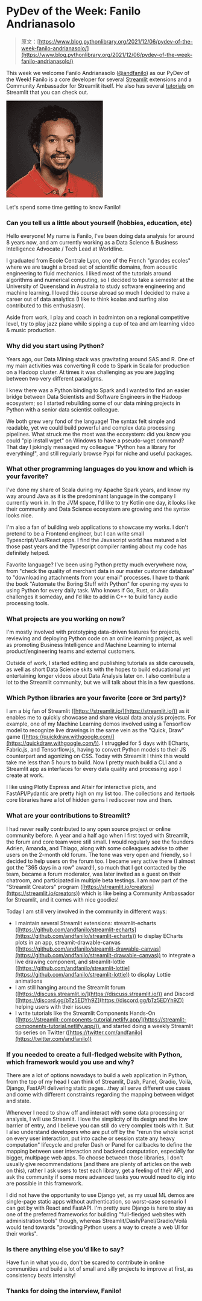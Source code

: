 # PyDev of the Week: Fanilo Andrianasolo

> 原文：[https://www.blog.pythonlibrary.org/2021/12/06/pydev-of-the-week-fanilo-andrianasolo/](https://www.blog.pythonlibrary.org/2021/12/06/pydev-of-the-week-fanilo-andrianasolo/)

This week we welcome Fanilo Andrianasolo ([@andfanilo](https://twitter.com/andfanilo)) as our PyDev of the Week! Fanilo is a core developer for several [Streamlit](https://streamlit.io/) extensions and a Community Ambassador for Streamlit itself. He also has several [tutorials](https://linktr.ee/andfanilo) on Streamlit that you can check out.

![Fanilo Andrianasolo](img/09fe724731cbdded6722a1f2609698e2.png)

Let's spend some time getting to know Fanilo!

### Can you tell us a little about yourself (hobbies, education, etc)

Hello everyone! My name is Fanilo, I've been doing data analysis for around 8 years now, and am currently working as a Data Science & Business Intelligence Advocate / Tech Lead at Worldline.

I graduated from Ecole Centrale Lyon, one of the French "grandes ecoles" where we are taught a broad set of scientific domains, from acoustic engineering to fluid mechanics. I liked most of the tutorials around algorithms and numerical computing, so I decided to take a semester at the University of Queensland in Australia to study software engineering and machine learning. I loved this course abroad so much I decided to make a career out of data analytics (I like to think koalas and surfing also contributed to this enthusiasm).

Aside from work, I play and coach in badminton on a regional competitive level, try to play jazz piano while sipping a cup of tea and am learning video & music production.

### Why did you start using Python?

Years ago, our Data Mining stack was gravitating around SAS and R. One of my main activities was converting R code to Spark in Scala for production on a Hadoop cluster. At times it was challenging as you are juggling between two very different paradigms.

I knew there was a Python binding to Spark and I wanted to find an easier bridge between Data Scientists and Software Engineers in the Hadoop ecosystem; so I started rebuilding some of our data mining projects in Python with a senior data scientist colleague.

We both grew very fond of the language! The syntax felt simple and readable, yet we could build powerful and complex data processing pipelines. What struck me the most was the ecosystem: did you know you could "pip install wget" on Windows to have a pseudo-wget command? That day I jokingly messaged my colleague "Python has a library for everything!", and still regularly browse Pypi for niche and useful packages.

### What other programming languages do you know and which is your favorite?

I've done my share of Scala during my Apache Spark years, and know my way around Java as it is the predominant language in the company I currently work in. In the JVM space, I'd like to try Kotlin one day, it looks like their community and Data Science ecosystem are growing and the syntax looks nice.

I'm also a fan of building web applications to showcase my works. I don't pretend to be a Frontend engineer, but I can write small Typescript/Vue/React apps. I find the Javascript world has matured a lot those past years and the Typescript compiler ranting about my code has definitely helped.

Favorite language? I've been using Python pretty much everywhere now, from "check the quality of merchant data in our master customer database" to "downloading attachments from your email" processes. I have to thank the book "Automate the Boring Stuff with Python" for opening my eyes to using Python for every daily task. Who knows if Go, Rust, or Julia challenges it someday, and I'd like to add in C++ to build fancy audio processing tools.

### What projects are you working on now?

I'm mostly involved with prototyping data-driven features for projects, reviewing and deploying Python code on an online learning project, as well as promoting Business Intelligence and Machine Learning to internal product/engineering teams and external customers.

Outside of work, I started editing and publishing tutorials as slide carousels, as well as short Data Science skits with the hopes to build educational yet entertaining longer videos about Data Analysis later on. I also contribute a lot to the Streamlit community, but we will talk about this in a few questions.

### Which Python libraries are your favorite (core or 3rd party)?

I am a big fan of Streamlit ([https://streamlit.io/](https://streamlit.io/)) as it enables me to quickly showcase and share visual data analysis projects. For example, one of my Machine Learning demos involved using a Tensorflow model to recognize live drawings in the same vein as the "Quick, Draw" game ([https://quickdraw.withgoogle.com/](https://quickdraw.withgoogle.com/)). I struggled for 5 days with ECharts, Fabric.js, and Tensorflow.js, having to convert Python models to their JS counterpart and agonizing on CSS. Today with Streamlit I think this would take me less than 5 hours to build. Now I pretty much build a CLI and a Streamlit app as interfaces for every data quality and processing app I create at work.

I like using Plotly Express and Altair for interactive plots, and FastAPI/Pydantic are pretty high on my list too. The collections and itertools core libraries have a lot of hidden gems I rediscover now and then.

### What are your contributions to Streamlit?

I had never really contributed to any open source project or online community before. A year and a half ago when I first toyed with Streamlit, the forum and core team were still small. I would regularly see the founders Adrien, Amanda, and Thiago, along with some colleagues advise to other users on the 2-month old forum. The tone was very open and friendly, so I decided to help users on the forum too. I became very active there (I almost got the "365 days in a row" award!), so much that I got contacted by the team, became a forum moderator, was later invited as a guest on their chatroom, and participated in multiple beta testings. I am now part of the "Streamlit Creators" program ([https://streamlit.io/creators](https://streamlit.io/creators)) which is like being a Community Ambassador for Streamlit, and it comes with nice goodies!

Today I am still very involved in the community in different ways:

*   I maintain several Streamlit extensions: streamlit-echarts ([https://github.com/andfanilo/streamlit-echarts](https://github.com/andfanilo/streamlit-echarts)) to display ECharts plots in an app, streamit-drawable-canvas ([https://github.com/andfanilo/streamlit-drawable-canvas](https://github.com/andfanilo/streamlit-drawable-canvas)) to integrate a live drawing component, and streamlit-lottie ([https://github.com/andfanilo/streamlit-lottie](https://github.com/andfanilo/streamlit-lottie)) to display Lottie animations
*   I am still hanging around the Streamlit forum ([https://discuss.streamlit.io/](https://discuss.streamlit.io/)) and Discord ([https://discord.gg/bTz5EDYh9Z](https://discord.gg/bTz5EDYh9Z)) helping users with their issues
*   I write tutorials like the Streamlit Components Hands-On ([https://streamlit-components-tutorial.netlify.app/](https://streamlit-components-tutorial.netlify.app/)), and started doing a weekly Streamlit tip series on Twitter ([https://twitter.com/andfanilo](https://twitter.com/andfanilo))

### If you needed to create a full-fledged website with Python, which framework would you use and why?

There are a lot of options nowadays to build a web application in Python, from the top of my head I can think of Streamlit, Dash, Panel, Gradio, Voilà, Django, FastAPI delivering static pages...they all serve different use cases and come with different constraints regarding the mapping between widget and state.

Whenever I need to show off and interact with some data processing or analysis, I will use Streamlit. I love the simplicity of its design and the low barrier of entry, and I believe you can still do very complex tools with it. But I also understand developers who are put off by the "rerun the whole script on every user interaction, put into cache or session state any heavy computation" lifecycle and prefer Dash or Panel for callbacks to define the mapping between user interaction and backend computation, especially for bigger, multipage web apps. To choose between those libraries, I don't usually give recommendations (and there are plenty of articles on the web on this), rather I ask users to test each library, get a feeling of their API, and ask the community if some more advanced tasks you would need to dig into are possible in this framework.

I did not have the opportunity to use Django yet, as my usual ML demos are single-page static apps without authentication, so worst-case scenario I can get by with React and FastAPI. I'm pretty sure Django is here to stay as one of the preferred frameworks for building "full-fledged websites with administration tools" though, whereas Streamlit/Dash/Panel/Gradio/Voilà would tend towards "providing Python users a way to create a web UI for their works".

### Is there anything else you’d like to say?

Have fun in what you do, don't be scared to contribute in online communities and build a lot of small and silly projects to improve at first, as consistency beats intensity!

### Thanks for doing the interview, Fanilo!